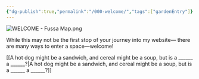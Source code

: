 ```yaml
---
{"dg-publish":true,"permalink":"/000-welcome/","tags":["gardenEntry"]}
---
```


![WELCOME - Fussa Map.png](/img/user/WELCOME%20-%20Fussa%20Map.png)

While this may not be the first stop of your journey into my website— there are many ways to enter a space—welcome!


[[A hot dog might be a sandwich, and cereal might be a soup, but is a ______ a ______?\|A hot dog might be a sandwich, and cereal might be a soup, but is a ______ a ______?]]